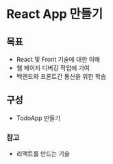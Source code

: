 # React App 만들기

## 목표

- React 및 Front 기술에 대한 이해
- 웹 페이지 디버깅 작업에 기여
- 백엔드와 프론트간 통신을 위한 학습

## 구성

- TodoApp 만들기

### 참고

- 리액트를 만드는 기술
